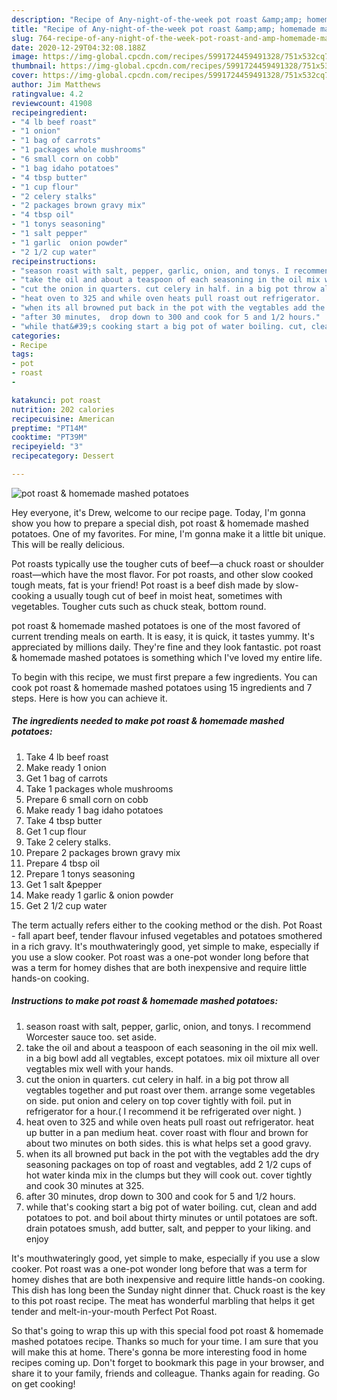 ```yaml
---
description: "Recipe of Any-night-of-the-week pot roast &amp;amp; homemade mashed potatoes"
title: "Recipe of Any-night-of-the-week pot roast &amp;amp; homemade mashed potatoes"
slug: 764-recipe-of-any-night-of-the-week-pot-roast-and-amp-homemade-mashed-potatoes
date: 2020-12-29T04:32:08.188Z
image: https://img-global.cpcdn.com/recipes/5991724459491328/751x532cq70/pot-roast-homemade-mashed-potatoes-recipe-main-photo.jpg
thumbnail: https://img-global.cpcdn.com/recipes/5991724459491328/751x532cq70/pot-roast-homemade-mashed-potatoes-recipe-main-photo.jpg
cover: https://img-global.cpcdn.com/recipes/5991724459491328/751x532cq70/pot-roast-homemade-mashed-potatoes-recipe-main-photo.jpg
author: Jim Matthews
ratingvalue: 4.2
reviewcount: 41908
recipeingredient:
- "4 lb beef roast"
- "1 onion"
- "1 bag of carrots"
- "1 packages whole mushrooms"
- "6 small corn on cobb"
- "1 bag idaho potatoes"
- "4 tbsp butter"
- "1 cup flour"
- "2 celery stalks"
- "2 packages brown gravy mix"
- "4 tbsp oil"
- "1 tonys seasoning"
- "1 salt pepper"
- "1 garlic  onion powder"
- "2 1/2 cup water"
recipeinstructions:
- "season roast with salt, pepper, garlic, onion, and tonys. I recommend Worcester sauce too. set aside."
- "take the oil and about a teaspoon of each seasoning in the oil mix well. in a big bowl add all vegtables, except potatoes.  mix oil mixture all over vegtables mix well with your hands."
- "cut the onion in quarters. cut celery in half. in a big pot throw all vegtables together and put roast over them. arrange some vegetables on side. put onion and celery on top cover tightly with foil. put in refrigerator for a hour.( I recommend it be refrigerated over night. )"
- "heat oven to 325 and while oven heats pull roast out refrigerator.  heat up butter in a pan medium heat. cover roast with flour and brown for about two minutes on both sides. this is what helps set a good gravy."
- "when its all browned put back in the pot with the vegtables add the dry seasoning packages on top of roast and vegtables,  add 2 1/2 cups of hot water kinda mix in the clumps but they will cook out. cover tightly and cook 30 minutes at 325."
- "after 30 minutes,  drop down to 300 and cook for 5 and 1/2 hours."
- "while that&#39;s cooking start a big pot of water boiling. cut, clean and add potatoes to pot. and boil about thirty minutes or until potatoes are soft. drain potatoes smush, add butter, salt, and pepper to your liking. and enjoy"
categories:
- Recipe
tags:
- pot
- roast
- 

katakunci: pot roast  
nutrition: 202 calories
recipecuisine: American
preptime: "PT14M"
cooktime: "PT39M"
recipeyield: "3"
recipecategory: Dessert

---
```



![pot roast &amp; homemade mashed potatoes](https://img-global.cpcdn.com/recipes/5991724459491328/751x532cq70/pot-roast-homemade-mashed-potatoes-recipe-main-photo.jpg)

Hey everyone, it's Drew, welcome to our recipe page. Today, I'm gonna show you how to prepare a special dish, pot roast &amp; homemade mashed potatoes. One of my favorites. For mine, I'm gonna make it a little bit unique. This will be really delicious.

Pot roasts typically use the tougher cuts of beef—a chuck roast or shoulder roast—which have the most flavor. For pot roasts, and other slow cooked tough meats, fat is your friend! Pot roast is a beef dish made by slow-cooking a usually tough cut of beef in moist heat, sometimes with vegetables. Tougher cuts such as chuck steak, bottom round.

pot roast &amp; homemade mashed potatoes is one of the most favored of current trending meals on earth. It is easy, it is quick, it tastes yummy. It's appreciated by millions daily. They're fine and they look fantastic. pot roast &amp; homemade mashed potatoes is something which I've loved my entire life.


To begin with this recipe, we must first prepare a few ingredients. You can cook pot roast &amp; homemade mashed potatoes using 15 ingredients and 7 steps. Here is how you can achieve it.

<!--inarticleads1-->

##### The ingredients needed to make pot roast &amp; homemade mashed potatoes:

1. Take 4 lb beef roast
1. Make ready 1 onion
1. Get 1 bag of carrots
1. Take 1 packages whole mushrooms
1. Prepare 6 small corn on cobb
1. Make ready 1 bag idaho potatoes
1. Take 4 tbsp butter
1. Get 1 cup flour
1. Take 2 celery stalks.
1. Prepare 2 packages brown gravy mix
1. Prepare 4 tbsp oil
1. Prepare 1 tonys seasoning
1. Get 1 salt &amp;pepper
1. Make ready 1 garlic &amp; onion powder
1. Get 2 1/2 cup water


The term actually refers either to the cooking method or the dish. Pot Roast - fall apart beef, tender flavour infused vegetables and potatoes smothered in a rich gravy. It&#39;s mouthwateringly good, yet simple to make, especially if you use a slow cooker. Pot roast was a one-pot wonder long before that was a term for homey dishes that are both inexpensive and require little hands-on cooking. 

<!--inarticleads2-->

##### Instructions to make pot roast &amp; homemade mashed potatoes:

1. season roast with salt, pepper, garlic, onion, and tonys. I recommend Worcester sauce too. set aside.
1. take the oil and about a teaspoon of each seasoning in the oil mix well. in a big bowl add all vegtables, except potatoes.  mix oil mixture all over vegtables mix well with your hands.
1. cut the onion in quarters. cut celery in half. in a big pot throw all vegtables together and put roast over them. arrange some vegetables on side. put onion and celery on top cover tightly with foil. put in refrigerator for a hour.( I recommend it be refrigerated over night. )
1. heat oven to 325 and while oven heats pull roast out refrigerator.  heat up butter in a pan medium heat. cover roast with flour and brown for about two minutes on both sides. this is what helps set a good gravy.
1. when its all browned put back in the pot with the vegtables add the dry seasoning packages on top of roast and vegtables,  add 2 1/2 cups of hot water kinda mix in the clumps but they will cook out. cover tightly and cook 30 minutes at 325.
1. after 30 minutes,  drop down to 300 and cook for 5 and 1/2 hours.
1. while that&#39;s cooking start a big pot of water boiling. cut, clean and add potatoes to pot. and boil about thirty minutes or until potatoes are soft. drain potatoes smush, add butter, salt, and pepper to your liking. and enjoy


It&#39;s mouthwateringly good, yet simple to make, especially if you use a slow cooker. Pot roast was a one-pot wonder long before that was a term for homey dishes that are both inexpensive and require little hands-on cooking. This dish has long been the Sunday night dinner that. Chuck roast is the key to this pot roast recipe. The meat has wonderful marbling that helps it get tender and melt-in-your-mouth Perfect Pot Roast. 

So that's going to wrap this up with this special food pot roast &amp; homemade mashed potatoes recipe. Thanks so much for your time. I am sure that you will make this at home. There's gonna be more interesting food in home recipes coming up. Don't forget to bookmark this page in your browser, and share it to your family, friends and colleague. Thanks again for reading. Go on get cooking!
